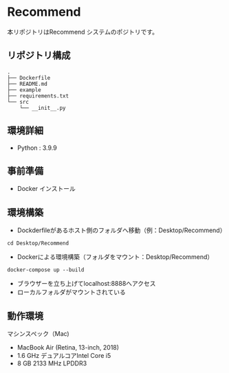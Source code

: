 # Recommend

本リポジトリはRecommend システムのポジトリです。


## リポジトリ構成
```
.
├── Dockerfile
├── README.md
├── example
├── requirements.txt
└── src
    └── __init__.py
```

## 環境詳細

- Python : 3.9.9


## 事前準備

- Docker インストール


## 環境構築

* Dockderfileがあるホスト側のフォルダへ移動（例：Desktop/Recommend）
```
cd Desktop/Recommend
```

* Dockerによる環境構築（フォルダをマウント：Desktop/Recommend）
```
docker-compose up --build
```

* ブラウザーを立ち上げてlocalhost:8888へアクセス
* ローカルフォルダがマウントされている


## 動作環境
マシンスペック（Mac)
- MacBook Air (Retina, 13-inch, 2018)
- 1.6 GHz デュアルコアIntel Core i5
- 8 GB 2133 MHz LPDDR3
